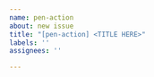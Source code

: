 ```yaml
---
name: pen-action
about: new issue
title: "[pen-action] <TITLE HERE>"
labels: ''
assignees: ''

---
```



